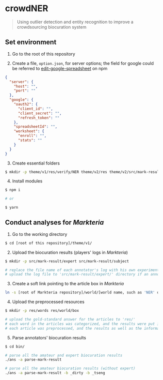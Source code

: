 # crowdNER

> Using outlier detection and entity recognition to improve a crowdsourcing biocuration system

## Set environment

1. Go to the root of this repository

2. Create a file, `option.json`, for server options; the field for google could be referred to [edit-google-spreadsheet](https://www.npmjs.com/package/edit-google-spreadsheet) on npm

```json
{
  "server": {
    "host": "",
    "port": ""
  },
  "google": {
    "oauth2": {
      "client_id": "",
      "client_secret": "",
      "refresh_token": ""
    },
    "spreadsheetId": "",
    "worksheet": {
      "enroll": "",
      "stats": ""
    }
  }
}
```

3. Create essential folders

```bash
$ mkdir -p theme/v1/res/verify/NER theme/v2/res theme/v2/src/mark-result
```

4. Install modules

```bash
$ npm i

# or

$ yarn
```

## Conduct analyses for _Markteria_

1. Go to the working directory

```bash
$ cd [root of this repository]/theme/v1/
```

2. Upload the biocuration results (players' logs in _Markteria_)

```bash
$ mkdir -p src/mark-result/expert src/mark-result/subject

# replace the file name of each annotator's log with his own experiment ID (such as '_dirty')
# upload the log file to 'src/mark-result/expert/' directory if an annotator is expert; otherwise, to 'src/mark-result/subject/' directory
```

3. Create a soft link pointing to the article box in _Markteria_

```bash
ln -s [root of Markteria repository]/world/[world name, such as 'NER' or 'PPI']/res/box/ src/
```

4. Upload the preprocessed resources

```bash
$ mkdir -p res/words res/world/box

# upload the gold-standard answer for the articles to 'res/'
# each word in the articles was categorized, and the results were put into 'res/words/'
# each article was preprocessed, and the results as well as the information of annototors were put into 'res/world/'
```

5. Parse annotators' biocuration results

```bash
$ cd bin/

# parse all the amateur and expert biocuration results
./ans -a parse-mark-result

# parse all the amateur biocuration results (without expert)
./ans -a parse-mark-result -b _dirty -b _tseng
```
